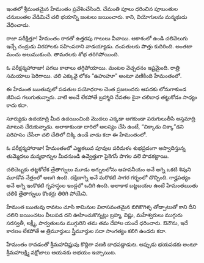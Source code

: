 ﻿ఇంతలో శ్రీమంతమైన హేమంతం ప్రవేశించేసింది. చేమంతి పూలు ధరించిన పూబంతుల చనుబంతల వేడిమిచే చలి భయాన్ని జంటలు జయించారు. కాని, వియోగులను మన్మథుడు వేధించాడు. 

రాజా పరీక్షిత్తూ! హేమంతం రాకతో ఉత్తరపు గాలులు వీచాయి. ఆకాశంలో ఉండి చలివెలుగు ఇచ్చే చంద్రుడు విరహాలకు సహింపరాని వాడయ్యాడు. దంపతులకు పొత్తు కుదిరింది. అంతటా మంచు అలుముకుంది. తామరలకు శోభ తరిగిపోయింది. 

ఓ పరీక్షన్మహారాజా! పగలు కాలాలు తగ్గిపోయాయి. మంటల వెచ్చదనం ఇష్టమైంది. రాత్రి సమయాలు పెరిగాయి. చలి ఎక్కువై లోకం “ఉహుహూ” అంటూ వణికింది హేమంతంలో. 

ఈ హేమంత ఋతువులో పడతుల పయోధరాల చెంత ప్రజలందరు ఆపదకు లోనుగాకుండ జీవింప గలుగుతున్నారు. వాటి అండే లేకపోతే బ్రహ్మాది దేవతల కైనా చలిబాధ తట్టుకోడం సాధ్యం కాదు కదా. 

సూర్యుడు ఉదయాద్రి మీద ఉదయించింది మొదలు ఎక్కడా ఆగకుండా పరుగులుతీసి అస్తమాద్రి మాటున చేరుకున్నాడు. అలాకాకుండా దారిలో ఆలస్యం చేసి ఉంటే, “చిక్కాడు చిక్కా”డని పరిహసం చేసేలా చలి చేతిలో చిక్కి ఉండే వాడు కదా ఈ హేమంతంలో. 

ఓ పరీక్షన్మహారాజా! హేమంతంలో ఎఱ్ఱకలువ పూవుల పరిమళం శుభప్రదంగా ఆస్వాదిస్తున్న తుమ్మెదలు మన్మథాగ్నుల మీదనుండి ఉవ్వెత్తుగా పైకెగసే పొగల వలె పొడకట్టాయి. 

చలిదెబ్బకు తట్టకోలేక త్రేతాగ్నులు మూడు అగ్నులలోను ఆహవనీయం అనే అగ్ని ఒకటి శివుని మూడోవ నేత్రంలో అణగి ఉంది. దక్షిణాగ్ని అనే మరొకటి సాగర గర్భంలో చొచ్చింది. గార్హపత్యం అనే అగ్ని ఇంకొకటి గృహస్థుల ఇండ్లలో ఒదిగి ఉంది. అలాకాక బట్టబయల ఉంటే హేమంతఋతు చలికి త్రేతాగ్నులు కొంకర్లు తిరిగి పోయేవి. 

హేమంత ఋతువు రావటం చూసి కామినుల విలాసవంతమైన బిగికౌగిళ్ళ తోడ్పాటుతో కాని దీని చలిని జయించటం వీలుపడ దని ఊహించుకొన్నట్లు బ్రహ్మ, విష్ణు, మహేశ్వరులు ముగ్గురు సరస్వతీ, లక్ష్మీ, పార్వతులను ముగ్గురిని తమ తమ దేహాల యందే ధరించారు. ఔనౌను, ఇదే కారణం లేకపోతే ఆ త్రిమూర్తులు స్త్రీమూర్తుల సదా సాంగత్యం కలిగి ఉండరు కదా. 

హేమంతం రావడంతో శ్రీమహావిష్ణువు కొద్దిగా వణకి బాధపడ్డాడుట. అప్పుడు భయపడకు అంటూ శ్రీమహాలక్ష్మి వక్షోజాలు ఆయనకు అభయం ఇచ్చాయిట. 

